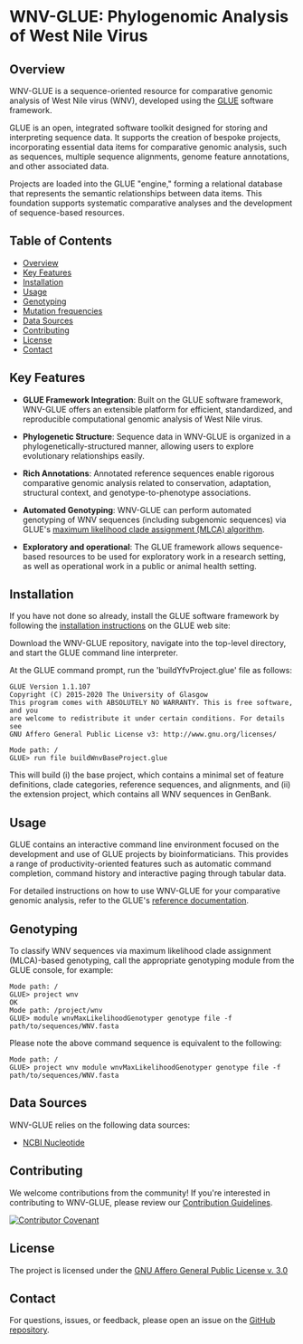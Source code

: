 # WNV-GLUE: Phylogenomic Analysis of West Nile Virus

## Overview

WNV-GLUE is a sequence-oriented resource for comparative genomic analysis of West Nile virus (WNV), developed using the [GLUE](https://github.com/giffordlabcvr/gluetools) software framework.

GLUE is an open, integrated software toolkit designed for storing and interpreting sequence data. It supports the creation of bespoke projects, incorporating essential data items for comparative genomic analysis, such as sequences, multiple sequence alignments, genome feature annotations, and other associated data.

Projects are loaded into the GLUE "engine," forming a relational database that represents the semantic relationships between data items. This foundation supports systematic comparative analyses and the development of sequence-based resources.

## Table of Contents

- [Overview](#overview)
- [Key Features](#key-features)
- [Installation](#installation)
- [Usage](#usage)
- [Genotyping](#genotyping)
- [Mutation frequencies](#mutation-frequencies)
- [Data Sources](#data-sources)
- [Contributing](#contributing)
- [License](#license)
- [Contact](#contact)

## Key Features

- **GLUE Framework Integration**: Built on the GLUE software framework, WNV-GLUE offers an extensible platform for efficient, standardized, and reproducible computational genomic analysis of West Nile virus.

- **Phylogenetic Structure**: Sequence data in WNV-GLUE is organized in a phylogenetically-structured manner, allowing users to explore evolutionary relationships easily.

- **Rich Annotations**: Annotated reference sequences enable rigorous comparative genomic analysis related to conservation, adaptation, structural context, and genotype-to-phenotype associations.

- **Automated Genotyping**: WNV-GLUE can perform automated genotyping of WNV sequences (including subgenomic sequences) via GLUE's [maximum likelihood clade assignment (MLCA) algorithm](https://doi.org/10.1186/s12859-018-2459-9).

- **Exploratory and operational**: The GLUE framework allows sequence-based resources to be used for exploratory work in a research setting, as well as operational work in a public or animal health setting.


## Installation

If you have not done so already, install the GLUE software framework by following the [installation instructions](http://glue-tools.cvr.gla.ac.uk/#/installation) on the GLUE web site: 

Download the WNV-GLUE repository, navigate into the top-level directory, and start the GLUE command line interpreter.

At the GLUE command prompt, run the 'buildYfvProject.glue' file as follows:

```
GLUE Version 1.1.107
Copyright (C) 2015-2020 The University of Glasgow
This program comes with ABSOLUTELY NO WARRANTY. This is free software, and you
are welcome to redistribute it under certain conditions. For details see
GNU Affero General Public License v3: http://www.gnu.org/licenses/

Mode path: /
GLUE> run file buildWnvBaseProject.glue
```

This will build (i) the base project, which contains a minimal set of feature definitions, clade categories, reference sequences, and alignments, and (ii) the extension project, which contains all WNV sequences in GenBank.

## Usage

GLUE contains an interactive command line environment focused on the development and use of GLUE projects by bioinformaticians. This provides a range of productivity-oriented features such as automatic command completion, command history and interactive paging through tabular data. 

For detailed instructions on how to use WNV-GLUE for your comparative genomic analysis, refer to the GLUE's [reference documentation](http://glue-tools.cvr.gla.ac.uk/).

## Genotyping

To classify WNV sequences via maximum likelihood clade assignment (MLCA)-based genotyping, call the appropriate genotyping module from the GLUE console, for example:

```
Mode path: /
GLUE> project wnv
OK
Mode path: /project/wnv
GLUE> module wnvMaxLikelihoodGenotyper genotype file -f path/to/sequences/WNV.fasta 
```

Please note the above command sequence is equivalent to the following:

```
Mode path: /
GLUE> project wnv module wnvMaxLikelihoodGenotyper genotype file -f path/to/sequences/WNV.fasta 
```

## Data Sources

WNV-GLUE relies on the following data sources:

- [NCBI Nucleotide](https://www.ncbi.nlm.nih.gov/nuccore)


## Contributing

We welcome contributions from the community! If you're interested in contributing to WNV-GLUE, please review our [Contribution Guidelines](./md/CONTRIBUTING.md).

[![Contributor Covenant](https://img.shields.io/badge/Contributor%20Covenant-2.1-4baaaa.svg)](./md/code_of_conduct.md)


## License

The project is licensed under the [GNU Affero General Public License v. 3.0](https://www.gnu.org/licenses/agpl-3.0.en.html)

## Contact

For questions, issues, or feedback, please open an issue on the [GitHub repository](https://github.com/giffordlabcvr/WNV-GLUE/issues).

